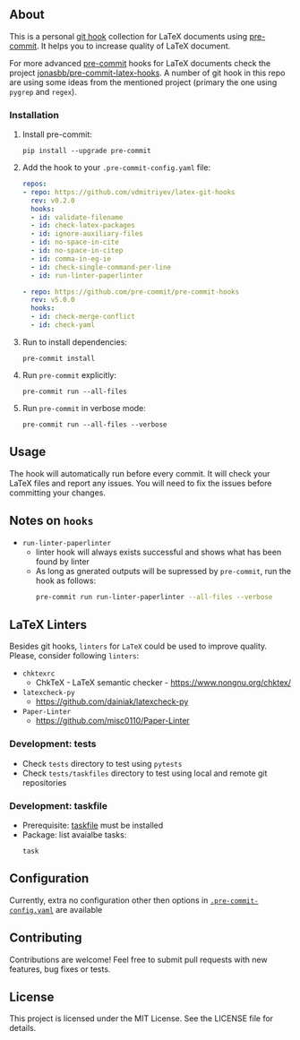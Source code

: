 ## About

This is a personal [git hook](https://git-scm.com/book/en/v2/Customizing-Git-Git-Hooks) collection for LaTeX documents using [pre-commit](https://github.com/pre-commit/pre-commit). It helps you to increase quality of LaTeX document.

For more advanced [pre-commit](https://github.com/pre-commit/pre-commit) hooks for LaTeX documents check the project [jonasbb/pre-commit-latex-hooks](https://github.com/jonasbb/pre-commit-latex-hooks). A number of git hook in this repo are using some ideas from the mentioned project (primary the one using `pygrep` and `regex`).

### Installation

1. Install pre-commit:
    ```
    pip install --upgrade pre-commit
    ```
1. Add the hook to your `.pre-commit-config.yaml` file:
    ```yaml
    repos:
    - repo: https://github.com/vdmitriyev/latex-git-hooks
      rev: v0.2.0
      hooks:
      - id: validate-filename
      - id: check-latex-packages
      - id: ignore-auxiliary-files
      - id: no-space-in-cite
      - id: no-space-in-citep
      - id: comma-in-eg-ie
      - id: check-single-command-per-line
      - id: run-linter-paperlinter

    - repo: https://github.com/pre-commit/pre-commit-hooks
      rev: v5.0.0
      hooks:
      - id: check-merge-conflict
      - id: check-yaml
    ```
1. Run to install dependencies:
    ```
    pre-commit install
    ```
1. Run `pre-commit` explicitly:
    ```
    pre-commit run --all-files
    ```
1. Run `pre-commit` in verbose mode:
    ```
    pre-commit run --all-files --verbose
    ```

## Usage

The hook will automatically run before every commit. It will check your LaTeX files and report any issues. You will need to fix the issues before committing your changes.

## Notes on `hooks`

* `run-linter-paperlinter`
    - linter hook will always exists successful and shows what has been found by linter
    - As long as gnerated outputs will be supressed by `pre-commit`, run the hook as follows:
        ```bash
        pre-commit run run-linter-paperlinter --all-files --verbose
        ```

## LaTeX Linters

Besides git hooks, `linters` for `LaTeX` could be used to improve quality. Please, consider following `linters`:

* `chktexrc`
    - ChkTeX - LaTeX semantic checker - https://www.nongnu.org/chktex/
* `latexcheck-py`
    - https://github.com/dainiak/latexcheck-py
* `Paper-Linter`
    - https://github.com/misc0110/Paper-Linter

### Development: tests

* Check `tests` directory to test using `pytests`
* Check `tests/taskfiles` directory to test using local and remote git repositories

### Development: taskfile

* Prerequisite: [taskfile](https://taskfile.dev/installation/) must be installed
* Package: list avaialbe tasks:
	```
	task
	```

## Configuration

Currently, extra no configuration other then options in [`.pre-commit-config.yaml`](#installation) are available

## Contributing

Contributions are welcome! Feel free to submit pull requests with new features, bug fixes or tests.

## License

This project is licensed under the MIT License. See the LICENSE file for details.
